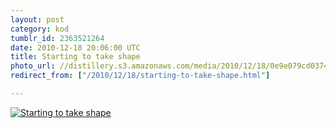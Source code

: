 ```yaml
---
layout: post
category: kod
tumblr_id: 2363521264  
date: 2010-12-18 20:06:00 UTC
title: Starting to take shape
photo_url: //distillery.s3.amazonaws.com/media/2010/12/18/0e9e079cd037491092ba0cb45d0e1ec4_7.jpg
redirect_from: ["/2010/12/18/starting-to-take-shape.html"]

---
```


[![Starting to take shape](//distillery.s3.amazonaws.com/media/2010/12/18/0e9e079cd037491092ba0cb45d0e1ec4_7.jpg)](http://instagr.am/p/m49y/)